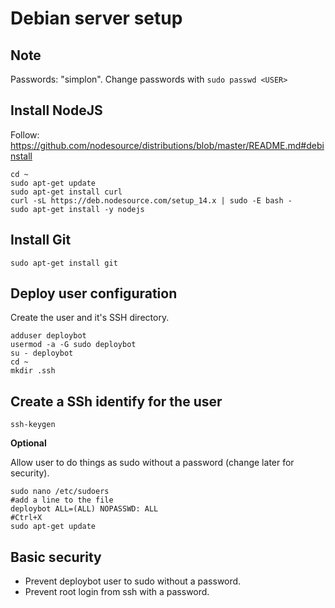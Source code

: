 # Debian server setup

## Note

Passwords: "simplon". Change passwords with `sudo passwd <USER>`

## Install NodeJS

Follow: https://github.com/nodesource/distributions/blob/master/README.md#debinstall

```
cd ~
sudo apt-get update
sudo apt-get install curl
curl -sL https://deb.nodesource.com/setup_14.x | sudo -E bash -
sudo apt-get install -y nodejs
```

## Install Git

```
sudo apt-get install git
```

## Deploy user configuration

Create the user and it's SSH directory.

```
adduser deploybot
usermod -a -G sudo deploybot
su - deploybot
cd ~
mkdir .ssh
```

## Create a SSh identify for the user

```
ssh-keygen
```

**Optional**

Allow user to do things as sudo without a password (change later for security).

```
sudo nano /etc/sudoers
#add a line to the file
deploybot ALL=(ALL) NOPASSWD: ALL
#Ctrl+X
sudo apt-get update
```

## Basic security

- Prevent deploybot user to sudo without a password.
- Prevent root login from ssh with a password.
